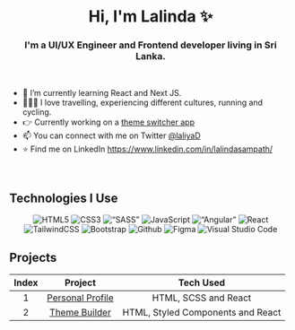 <h1 align="center">Hi, I'm Lalinda ✨</h1>

<h3 align="center">I'm a UI/UX Engineer and Frontend developer living in Sri Lanka.</h3>

<br />

- 🌱 I’m currently learning React and Next JS.
- 🧘🏻‍♀️ I love travelling, experiencing different cultures, running and cycling.
- 👉 Currently working on a [theme switcher app](https://github.com/lalinda74/Theme-Builder)
- 📫 You can connect with me on Twitter [@laliyaD](https://twitter.com/laliyaD)
- ⭐ Find me on LinkedIn https://www.linkedin.com/in/lalindasampath/


<br/>

## Technologies I Use
<p align="center">
<img alt="HTML5" src="https://img.shields.io/badge/html5-%23E34F26.svg?style=for-the-badge&logo=html5&logoColor=white"/>
<img alt="CSS3" src="https://img.shields.io/badge/css3-%231572B6.svg?style=for-the-badge&logo=css3&logoColor=white"/>
<img alt=“SASS” src="https://img.shields.io/badge/Sass-CC6699?style=for-the-badge&logo=sass&logoColor=white"/>
<img alt="JavaScript" src="https://img.shields.io/badge/javascript-%23323330.svg?style=for-the-badge&logo=javascript&logoColor=%23F7DF1E"/>
<img alt=“Angular” src="https://img.shields.io/badge/Angular-DD0031?style=for-the-badge&logo=angular&logoColor=white"/>
<img alt="React" src="https://img.shields.io/badge/react-%2320232a.svg?style=for-the-badge&logo=react&logoColor=%2361DAFB"/>
<img alt="TailwindCSS" src="https://img.shields.io/badge/tailwind css-%2338B2AC.svg?style=for-the-badge&logo=tailwind-css&logoColor=white"/>
  <img alt="Bootstrap" src="https://img.shields.io/badge/bootstrap-%23563D7C.svg?style=for-the-badge&logo=bootstrap&logoColor=white"/>
<img alt="Github" src="https://img.shields.io/badge/github-%23000000.svg?style=for-the-badge&logo=github&logoColor=white"/>
<img alt="Figma" src="https://img.shields.io/badge/figma-%23F24E1E.svg?style=for-the-badge&logo=figma&logoColor=white" />
<img alt="Visual Studio Code" src="https://img.shields.io/badge/Visual Studio Code-0078d7.svg?style=for-the-badge&logo=visual-studio-code&logoColor=white"/>
  </p>
  
  ## Projects
| Index | Project | Tech Used |
|:------:|:-----------------:|:------:|
|   1  |[Personal Profile](https://github.com/lalinda74/lalinda-sampath)| HTML, SCSS and React|
|   2  |[Theme Builder](https://github.com/lalinda74/Theme-Builder)| HTML, Styled Components and React|

